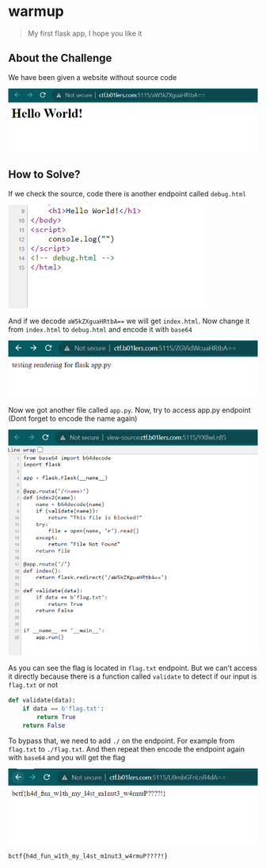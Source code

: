 # warmup
> My first flask app, I hope you like it

## About the Challenge
We have been given a website without source code

![preview](images/preview.png)

## How to Solve?
If we check the source, code there is another endpoint called `debug.html`

![source_code](images/source_code.png)

And if we decode `aW5kZXguaHRtbA==` we will get `index.html`. Now change it from `index.html` to `debug.html` and encode it with `base64`

![debug](images/debug.png)

Now we got another file called `app.py`. Now, try to access app.py endpoint (Dont forget to encode the name again)

![app](images/app.png)

As you can see the flag is located in `flag.txt` endpoint. But we can't access it directly because there is a function called `validate` to detect if our input is `flag.txt` or not

```python
def validate(data):
    if data == b'flag.txt':
        return True
    return False
```

To bypass that, we need to add `./` on the endpoint. For example from `flag.txt` to `./flag.txt`. And then repeat then encode the endpoint again with `base64` and you will get the flag

![flag](images/flag.png)

```
bctf{h4d_fun_w1th_my_l4st_m1nut3_w4rmuP????!}
```